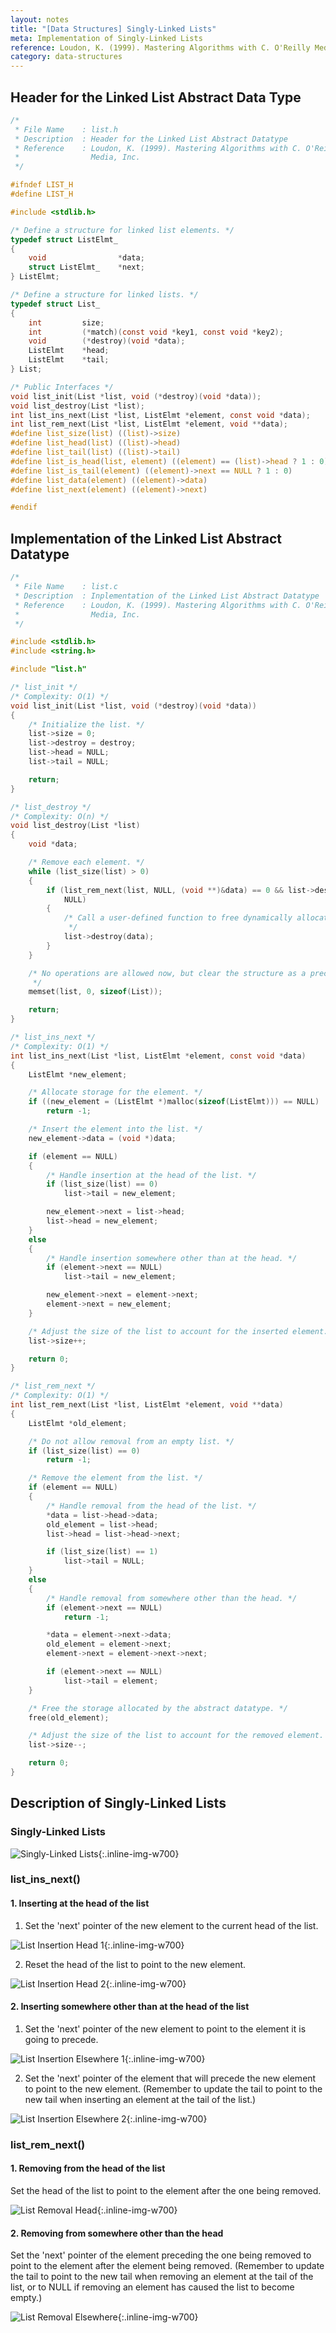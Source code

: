 ```yaml
---
layout: notes
title: "[Data Structures] Singly-Linked Lists"
meta: Implementation of Singly-Linked Lists
reference: Loudon, K. (1999). Mastering Algorithms with C. O'Reilly Media, Inc.
category: data-structures
---
```


## Header for the Linked List Abstract Data Type 

```c
/* 
 * File Name    : list.h
 * Description  : Header for the Linked List Abstract Datatype
 * Reference    : Loudon, K. (1999). Mastering Algorithms with C. O'Reilly
 *                Media, Inc.
 */

#ifndef LIST_H
#define LIST_H

#include <stdlib.h>

/* Define a structure for linked list elements. */
typedef struct ListElmt_
{
    void                *data;
    struct ListElmt_    *next;
} ListElmt;

/* Define a structure for linked lists. */
typedef struct List_
{
    int         size;
    int         (*match)(const void *key1, const void *key2);
    void        (*destroy)(void *data);
    ListElmt    *head;
    ListElmt    *tail;
} List;

/* Public Interfaces */
void list_init(List *list, void (*destroy)(void *data));
void list_destroy(List *list);
int list_ins_next(List *list, ListElmt *element, const void *data);
int list_rem_next(List *list, ListElmt *element, void **data);
#define list_size(list) ((list)->size)
#define list_head(list) ((list)->head)
#define list_tail(list) ((list)->tail)
#define list_is_head(list, element) ((element) == (list)->head ? 1 : 0)
#define list_is_tail(element) ((element)->next == NULL ? 1 : 0)
#define list_data(element) ((element)->data)
#define list_next(element) ((element)->next)

#endif
```

## Implementation of the Linked List Abstract Datatype

```c
/* 
 * File Name    : list.c
 * Description  : Inplementation of the Linked List Abstract Datatype
 * Reference    : Loudon, K. (1999). Mastering Algorithms with C. O'Reilly
 *                Media, Inc.
 */

#include <stdlib.h>
#include <string.h>

#include "list.h"

/* list_init */
/* Complexity: O(1) */
void list_init(List *list, void (*destroy)(void *data))
{
    /* Initialize the list. */
    list->size = 0;
    list->destroy = destroy;
    list->head = NULL;
    list->tail = NULL;

    return;
}

/* list_destroy */
/* Complexity: O(n) */
void list_destroy(List *list)
{
    void *data;

    /* Remove each element. */
    while (list_size(list) > 0)
    {
        if (list_rem_next(list, NULL, (void **)&data) == 0 && list->destroy !=
            NULL)
        {
            /* Call a user-defined function to free dynamically allocated data.
             */
            list->destroy(data);
        }
    }

    /* No operations are allowed now, but clear the structure as a precaution.
     */
    memset(list, 0, sizeof(List));

    return;
}

/* list_ins_next */
/* Complexity: O(1) */
int list_ins_next(List *list, ListElmt *element, const void *data)
{
    ListElmt *new_element;

    /* Allocate storage for the element. */
    if ((new_element = (ListElmt *)malloc(sizeof(ListElmt))) == NULL)
        return -1;

    /* Insert the element into the list. */
    new_element->data = (void *)data;

    if (element == NULL)
    {
        /* Handle insertion at the head of the list. */
        if (list_size(list) == 0)
            list->tail = new_element;

        new_element->next = list->head;
        list->head = new_element;
    }
    else
    {
        /* Handle insertion somewhere other than at the head. */
        if (element->next == NULL)
            list->tail = new_element;

        new_element->next = element->next;
        element->next = new_element;
    }

    /* Adjust the size of the list to account for the inserted element. */
    list->size++;

    return 0;
}

/* list_rem_next */
/* Complexity: O(1) */
int list_rem_next(List *list, ListElmt *element, void **data)
{
    ListElmt *old_element;

    /* Do not allow removal from an empty list. */
    if (list_size(list) == 0)
        return -1;

    /* Remove the element from the list. */
    if (element == NULL)
    {
        /* Handle removal from the head of the list. */
        *data = list->head->data;
        old_element = list->head;
        list->head = list->head->next;

        if (list_size(list) == 1)
            list->tail = NULL;
    }
    else
    {
        /* Handle removal from somewhere other than the head. */
        if (element->next == NULL)
            return -1;

        *data = element->next->data;
        old_element = element->next;
        element->next = element->next->next;

        if (element->next == NULL)
            list->tail = element;
    }

    /* Free the storage allocated by the abstract datatype. */
    free(old_element);

    /* Adjust the size of the list to account for the removed element. */
    list->size--;

    return 0;
}
```

## Description of Singly-Linked Lists

### Singly-Linked Lists

![Singly-Linked Lists]({{site.baseurl}}/img/data-structures/singly-linked-lists.jpg){:.inline-img-w700}

### list_ins_next()

#### 1. Inserting at the head of the list

1) Set the 'next' pointer of the new element to the current head of the list.

![List Insertion Head 1]({{site.baseurl}}/img/data-structures/list_insertion_head_1.jpg){:.inline-img-w700}

2) Reset the head of the list to point to the new element.

![List Insertion Head 2]({{site.baseurl}}/img/data-structures/list_insertion_head_2.jpg){:.inline-img-w700}

#### 2. Inserting somewhere other than at the head of the list

1) Set the 'next' pointer of the new element to point to the element it is going
to precede.

![List Insertion Elsewhere 1]({{site.baseurl}}/img/data-structures/list_insertion_elsewhere_1.jpg){:.inline-img-w700}

2) Set the 'next' pointer of the element that will precede the new element to
point to the new element. (Remember to update the tail to point to the new
tail when inserting an element at the tail of the list.)

![List Insertion Elsewhere 2]({{site.baseurl}}/img/data-structures/list_insertion_elsewhere_2.jpg){:.inline-img-w700}

### list_rem_next()

#### 1. Removing from the head of the list

Set the head of the list to point to the element after the one being removed.

![List Removal Head]({{site.baseurl}}/img/data-structures/list_removal_head.jpg){:.inline-img-w700}

#### 2. Removing from somewhere other than the head

Set the 'next' pointer of the element preceding the one being removed to
point to the element after the element being removed. (Remember to update the
tail to point to the new tail when removing an element at the tail of the
list, or to NULL if removing an element has caused the list to become empty.)

![List Removal Elsewhere]({{site.baseurl}}/img/data-structures/list_removal_elsewhere.jpg){:.inline-img-w700}

